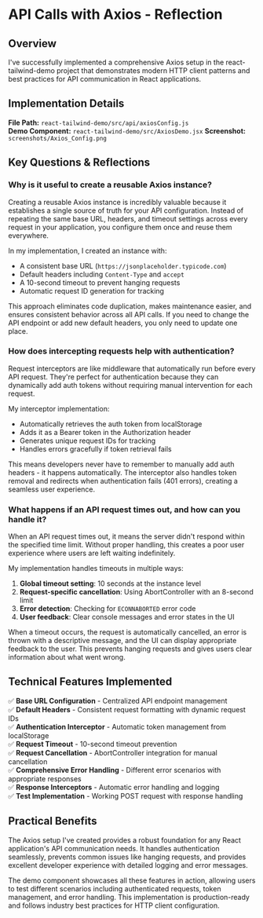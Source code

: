 # API Calls with Axios - Reflection

## Overview
I've successfully implemented a comprehensive Axios setup in the react-tailwind-demo project that demonstrates modern HTTP client patterns and best practices for API communication in React applications.

## Implementation Details

**File Path:** `react-tailwind-demo/src/api/axiosConfig.js`  
**Demo Component:** `react-tailwind-demo/src/AxiosDemo.jsx`
**Screenshot:** `screenshots/Axios_Config.png`

## Key Questions & Reflections

### Why is it useful to create a reusable Axios instance?

Creating a reusable Axios instance is incredibly valuable because it establishes a single source of truth for your API configuration. Instead of repeating the same base URL, headers, and timeout settings across every request in your application, you configure them once and reuse them everywhere. 

In my implementation, I created an instance with:
- A consistent base URL (`https://jsonplaceholder.typicode.com`)
- Default headers including `Content-Type` and `accept`
- A 10-second timeout to prevent hanging requests
- Automatic request ID generation for tracking

This approach eliminates code duplication, makes maintenance easier, and ensures consistent behavior across all API calls. If you need to change the API endpoint or add new default headers, you only need to update one place.

### How does intercepting requests help with authentication?

Request interceptors are like middleware that automatically run before every API request. They're perfect for authentication because they can dynamically add auth tokens without requiring manual intervention for each request.

My interceptor implementation:
- Automatically retrieves the auth token from localStorage
- Adds it as a Bearer token in the Authorization header
- Generates unique request IDs for tracking
- Handles errors gracefully if token retrieval fails

This means developers never have to remember to manually add auth headers - it happens automatically. The interceptor also handles token removal and redirects when authentication fails (401 errors), creating a seamless user experience.

### What happens if an API request times out, and how can you handle it?

When an API request times out, it means the server didn't respond within the specified time limit. Without proper handling, this creates a poor user experience where users are left waiting indefinitely.

My implementation handles timeouts in multiple ways:
1. **Global timeout setting**: 10 seconds at the instance level
2. **Request-specific cancellation**: Using AbortController with an 8-second limit
3. **Error detection**: Checking for `ECONNABORTED` error code
4. **User feedback**: Clear console messages and error states in the UI

When a timeout occurs, the request is automatically cancelled, an error is thrown with a descriptive message, and the UI can display appropriate feedback to the user. This prevents hanging requests and gives users clear information about what went wrong.

## Technical Features Implemented

✅ **Base URL Configuration** - Centralized API endpoint management  
✅ **Default Headers** - Consistent request formatting with dynamic request IDs  
✅ **Authentication Interceptor** - Automatic token management from localStorage  
✅ **Request Timeout** - 10-second timeout prevention  
✅ **Request Cancellation** - AbortController integration for manual cancellation  
✅ **Comprehensive Error Handling** - Different error scenarios with appropriate responses  
✅ **Response Interceptors** - Automatic error handling and logging  
✅ **Test Implementation** - Working POST request with response handling  

## Practical Benefits

The Axios setup I've created provides a robust foundation for any React application's API communication needs. It handles authentication seamlessly, prevents common issues like hanging requests, and provides excellent developer experience with detailed logging and error messages.

The demo component showcases all these features in action, allowing users to test different scenarios including authenticated requests, token management, and error handling. This implementation is production-ready and follows industry best practices for HTTP client configuration.
